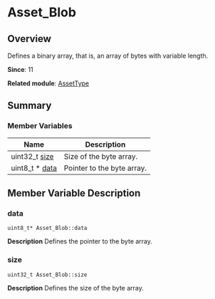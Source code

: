 # Asset_Blob


## Overview

Defines a binary array, that is, an array of bytes with variable length.

**Since**: 11

**Related module**: [AssetType](_asset_type.md)


## Summary


### Member Variables

| Name| Description|
| -------- | -------- |
| uint32_t [size](#size) | Size of the byte array. |
| uint8_t \* [data](#data) | Pointer to the byte array. |


## Member Variable Description


### data

```
uint8_t* Asset_Blob::data
```
**Description**
Defines the pointer to the byte array.


### size

```
uint32_t Asset_Blob::size
```
**Description**
Defines the size of the byte array.

